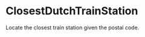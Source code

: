 ClosestDutchTrainStation
========================

Locate the closest train station given the postal code. 